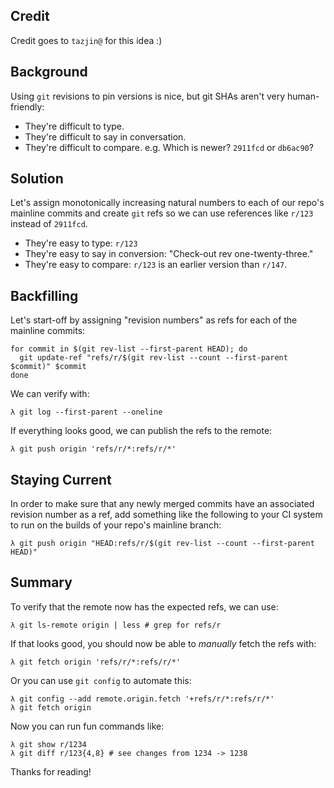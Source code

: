 ## Credit

Credit goes to `tazjin@` for this idea :)

## Background

Using `git` revisions to pin versions is nice, but git SHAs aren't very
human-friendly:

- They're difficult to type.
- They're difficult to say in conversation.
- They're difficult to compare. e.g. Which is newer? `2911fcd` or `db6ac90`?

## Solution

Let's assign monotonically increasing natural numbers to each of
our repo's mainline commits and create `git` refs so we can use references like
`r/123` instead of `2911fcd`.

- They're easy to type: `r/123`
- They're easy to say in conversion: "Check-out rev one-twenty-three."
- They're easy to compare: `r/123` is an earlier version than `r/147`.

## Backfilling

Let's start-off by assigning "revision numbers" as refs for each of the mainline
commits:

```shell
for commit in $(git rev-list --first-parent HEAD); do
  git update-ref "refs/r/$(git rev-list --count --first-parent $commit)" $commit
done
```

We can verify with:

```shell
λ git log --first-parent --oneline
```

If everything looks good, we can publish the refs to the remote:

```shell
λ git push origin 'refs/r/*:refs/r/*'
```

## Staying Current

In order to make sure that any newly merged commits have an associated revision
number as a ref, add something like the following to your CI system to run on
the builds of your repo's mainline branch:

```shell
λ git push origin "HEAD:refs/r/$(git rev-list --count --first-parent HEAD)"
```

## Summary

To verify that the remote now has the expected refs, we can use:

```shell
λ git ls-remote origin | less # grep for refs/r
```

If that looks good, you should now be able to *manually* fetch the refs with:

```shell
λ git fetch origin 'refs/r/*:refs/r/*'
```

Or you can use `git config` to automate this:

```shell
λ git config --add remote.origin.fetch '+refs/r/*:refs/r/*'
λ git fetch origin
```

Now you can run fun commands like:

```shell
λ git show r/1234
λ git diff r/123{4,8} # see changes from 1234 -> 1238
```

Thanks for reading!
